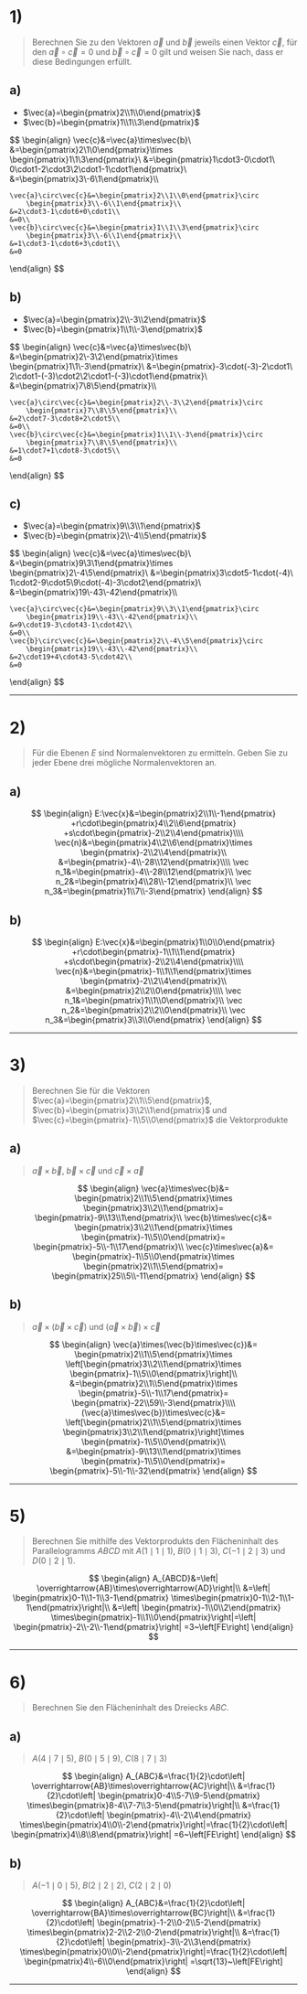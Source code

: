 # 1)
> Berechnen Sie zu den Vektoren $\vec a$ und $\vec b$ jeweils einen Vektor $\vec c$, für den $\vec a\circ \vec c=0$ und $\vec b\circ \vec c=0$ gilt und weisen Sie nach, dass er diese Bedingungen erfüllt.

## a)
- $\vec{a}=\begin{pmatrix}2\\1\\0\end{pmatrix}$
- $\vec{b}=\begin{pmatrix}1\\1\\3\end{pmatrix}$

$$
\begin{align}
	\vec{c}&=\vec{a}\times\vec{b}\\
	&=\begin{pmatrix}2\\1\\0\end{pmatrix}\times
		\begin{pmatrix}1\\1\\3\end{pmatrix}\\
	&=\begin{pmatrix}1\cdot3-0\cdot1\\
		0\cdot1-2\cdot3\\2\cdot1-1\cdot1\end{pmatrix}\\
	&=\begin{pmatrix}3\\-6\\1\end{pmatrix}\\\\
	
	\vec{a}\circ\vec{c}&=\begin{pmatrix}2\\1\\0\end{pmatrix}\circ
		\begin{pmatrix}3\\-6\\1\end{pmatrix}\\
	&=2\cdot3-1\cdot6+0\cdot1\\
	&=0\\
	\vec{b}\circ\vec{c}&=\begin{pmatrix}1\\1\\3\end{pmatrix}\circ
		\begin{pmatrix}3\\-6\\1\end{pmatrix}\\
	&=1\cdot3-1\cdot6+3\cdot1\\
	&=0
\end{align}
$$
## b)
- $\vec{a}=\begin{pmatrix}2\\-3\\2\end{pmatrix}$
- $\vec{b}=\begin{pmatrix}1\\1\\-3\end{pmatrix}$

$$
\begin{align}
	\vec{c}&=\vec{a}\times\vec{b}\\
	&=\begin{pmatrix}2\\-3\\2\end{pmatrix}\times
		\begin{pmatrix}1\\1\\-3\end{pmatrix}\\
	&=\begin{pmatrix}-3\cdot(-3)-2\cdot1\\
		2\cdot1-(-3)\cdot2\\2\cdot1-(-3)\cdot1\end{pmatrix}\\
	&=\begin{pmatrix}7\\8\\5\end{pmatrix}\\\\
	
	\vec{a}\circ\vec{c}&=\begin{pmatrix}2\\-3\\2\end{pmatrix}\circ
		\begin{pmatrix}7\\8\\5\end{pmatrix}\\
	&=2\cdot7-3\cdot8+2\cdot5\\
	&=0\\
	\vec{b}\circ\vec{c}&=\begin{pmatrix}1\\1\\-3\end{pmatrix}\circ
		\begin{pmatrix}7\\8\\5\end{pmatrix}\\
	&=1\cdot7+1\cdot8-3\cdot5\\
	&=0
\end{align}
$$
## c)

- $\vec{a}=\begin{pmatrix}9\\3\\1\end{pmatrix}$
- $\vec{b}=\begin{pmatrix}2\\-4\\5\end{pmatrix}$

$$
\begin{align}
	\vec{c}&=\vec{a}\times\vec{b}\\
	&=\begin{pmatrix}9\\3\\1\end{pmatrix}\times
		\begin{pmatrix}2\\-4\\5\end{pmatrix}\\
	&=\begin{pmatrix}3\cdot5-1\cdot(-4)\\
		1\cdot2-9\cdot5\\9\cdot(-4)-3\cdot2\end{pmatrix}\\
	&=\begin{pmatrix}19\\-43\\-42\end{pmatrix}\\\\
	
	\vec{a}\circ\vec{c}&=\begin{pmatrix}9\\3\\1\end{pmatrix}\circ
		\begin{pmatrix}19\\-43\\-42\end{pmatrix}\\
	&=9\cdot19-3\cdot43-1\cdot42\\
	&=0\\
	\vec{b}\circ\vec{c}&=\begin{pmatrix}2\\-4\\5\end{pmatrix}\circ
		\begin{pmatrix}19\\-43\\-42\end{pmatrix}\\
	&=2\cdot19+4\cdot43-5\cdot42\\
	&=0
\end{align}
$$

---
# 2)
> Für die Ebenen $E$ sind Normalenvektoren zu ermitteln. Geben Sie zu jeder Ebene drei mögliche Normalenvektoren an.

## a)
$$
\begin{align}
	E:\vec{x}&=\begin{pmatrix}2\\1\\-1\end{pmatrix}
		+r\cdot\begin{pmatrix}4\\2\\6\end{pmatrix}
		+s\cdot\begin{pmatrix}-2\\2\\4\end{pmatrix}\\\\
	\vec{n}&=\begin{pmatrix}4\\2\\6\end{pmatrix}\times
		\begin{pmatrix}-2\\2\\4\end{pmatrix}\\
		&=\begin{pmatrix}-4\\-28\\12\end{pmatrix}\\\\
	\vec n_1&=\begin{pmatrix}-4\\-28\\12\end{pmatrix}\\
	\vec n_2&=\begin{pmatrix}4\\28\\-12\end{pmatrix}\\
	\vec n_3&=\begin{pmatrix}1\\7\\-3\end{pmatrix}
\end{align}
$$

## b)
$$
\begin{align}
	E:\vec{x}&=\begin{pmatrix}1\\0\\0\end{pmatrix}
		+r\cdot\begin{pmatrix}-1\\1\\1\end{pmatrix}
		+s\cdot\begin{pmatrix}-2\\2\\4\end{pmatrix}\\\\
	\vec{n}&=\begin{pmatrix}-1\\1\\1\end{pmatrix}\times
		\begin{pmatrix}-2\\2\\4\end{pmatrix}\\
		&=\begin{pmatrix}2\\2\\0\end{pmatrix}\\\\
	\vec n_1&=\begin{pmatrix}1\\1\\0\end{pmatrix}\\
	\vec n_2&=\begin{pmatrix}2\\2\\0\end{pmatrix}\\
	\vec n_3&=\begin{pmatrix}3\\3\\0\end{pmatrix}
\end{align}
$$

---
# 3)
> Berechnen Sie für die Vektoren $\vec{a}=\begin{pmatrix}2\\1\\5\end{pmatrix}$, $\vec{b}=\begin{pmatrix}3\\2\\1\end{pmatrix}$ und $\vec{c}=\begin{pmatrix}-1\\5\\0\end{pmatrix}$ die Vektorprodukte

## a)
> $\vec{a}\times\vec{b}$, $\vec{b}\times\vec{c}$ und $\vec{c}\times\vec{a}$

$$
\begin{align}
	\vec{a}\times\vec{b}&=
		\begin{pmatrix}2\\1\\5\end{pmatrix}\times
		\begin{pmatrix}3\\2\\1\end{pmatrix}=
		\begin{pmatrix}-9\\13\\1\end{pmatrix}\\
	\vec{b}\times\vec{c}&=
		\begin{pmatrix}3\\2\\1\end{pmatrix}\times
		\begin{pmatrix}-1\\5\\0\end{pmatrix}=
		\begin{pmatrix}-5\\-1\\17\end{pmatrix}\\
	\vec{c}\times\vec{a}&=
		\begin{pmatrix}-1\\5\\0\end{pmatrix}\times
		\begin{pmatrix}2\\1\\5\end{pmatrix}=
		\begin{pmatrix}25\\5\\-11\end{pmatrix}
\end{align}
$$
## b)
> $\vec{a}\times(\vec{b}\times\vec{c})$ und $(\vec{a}\times\vec{b})\times\vec{c}$


$$
\begin{align}
	\vec{a}\times(\vec{b}\times\vec{c})&=
		\begin{pmatrix}2\\1\\5\end{pmatrix}\times
		\left[\begin{pmatrix}3\\2\\1\end{pmatrix}\times
		\begin{pmatrix}-1\\5\\0\end{pmatrix}\right]\\
	&=\begin{pmatrix}2\\1\\5\end{pmatrix}\times
		\begin{pmatrix}-5\\-1\\17\end{pmatrix}=
		\begin{pmatrix}-22\\59\\-3\end{pmatrix}\\\\
	(\vec{a}\times\vec{b})\times\vec{c}&=
		\left[\begin{pmatrix}2\\1\\5\end{pmatrix}\times
		\begin{pmatrix}3\\2\\1\end{pmatrix}\right]\times
		\begin{pmatrix}-1\\5\\0\end{pmatrix}\\
	&=\begin{pmatrix}-9\\13\\1\end{pmatrix}\times
		\begin{pmatrix}-1\\5\\0\end{pmatrix}=
		\begin{pmatrix}-5\\-1\\-32\end{pmatrix}
\end{align}
$$

---
# 5)
> Berechnen Sie mithilfe des Vektorprodukts den Flächeninhalt des Parallelogramms $ABCD$ mit $A(1\mid1\mid1)$, $B(0\mid1\mid3)$, $C(-1\mid2\mid3)$ und $D(0\mid2\mid1)$.

$$
\begin{align}
	A_{ABCD}&=\left|
		\overrightarrow{AB}\times\overrightarrow{AD}\right|\\
	&=\left|
		\begin{pmatrix}0-1\\1-1\\3-1\end{pmatrix}
		\times\begin{pmatrix}0-1\\2-1\\1-1\end{pmatrix}\right|\\
	&=\left|
		\begin{pmatrix}-1\\0\\2\end{pmatrix}
		\times\begin{pmatrix}-1\\1\\0\end{pmatrix}\right|=\left|
		\begin{pmatrix}-2\\-2\\-1\end{pmatrix}\right|
		=3~\left[FE\right]
\end{align}
$$

---
# 6)
> Berechnen Sie den Flächeninhalt des Dreiecks $ABC$.

## a)
> $A(4\mid7\mid5)$, $B(0\mid5\mid9)$, $C(8\mid7\mid3)$

$$
\begin{align}
	A_{ABC}&=\frac{1}{2}\cdot\left|
		\overrightarrow{AB}\times\overrightarrow{AC}\right|\\
	&=\frac{1}{2}\cdot\left|
		\begin{pmatrix}0-4\\5-7\\9-5\end{pmatrix}
		\times\begin{pmatrix}8-4\\7-7\\3-5\end{pmatrix}\right|\\
	&=\frac{1}{2}\cdot\left|
		\begin{pmatrix}-4\\-2\\4\end{pmatrix}
		\times\begin{pmatrix}4\\0\\-2\end{pmatrix}\right|=\frac{1}{2}\cdot\left|
		\begin{pmatrix}4\\8\\8\end{pmatrix}\right|
		=6~\left[FE\right]
\end{align}
$$

## b)
> $A(-1\mid0\mid5)$, $B(2\mid2\mid2)$, $C(2\mid2\mid0)$

$$
\begin{align}
	A_{ABC}&=\frac{1}{2}\cdot\left|
		\overrightarrow{BA}\times\overrightarrow{BC}\right|\\
	&=\frac{1}{2}\cdot\left|
		\begin{pmatrix}-1-2\\0-2\\5-2\end{pmatrix}
		\times\begin{pmatrix}2-2\\2-2\\0-2\end{pmatrix}\right|\\
	&=\frac{1}{2}\cdot\left|
		\begin{pmatrix}-3\\-2\\3\end{pmatrix}
		\times\begin{pmatrix}0\\0\\-2\end{pmatrix}\right|=\frac{1}{2}\cdot\left|
		\begin{pmatrix}4\\-6\\0\end{pmatrix}\right|
		=\sqrt{13}~\left[FE\right]
\end{align}
$$

---
